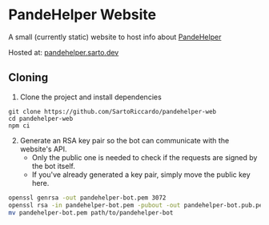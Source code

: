 # PandeHelper Website

A small (currently static) website to host info about [PandeHelper](https://github.com/SartoRiccardo/ct-ticket-tracker)

Hosted at: [pandehelper.sarto.dev](https://pandehelper.sarto.dev)

## Cloning

1. Clone the project and install dependencies

```
git clone https://github.com/SartoRiccardo/pandehelper-web
cd pandehelper-web
npm ci
```

2. Generate an RSA key pair so the bot can communicate with the website's API.
   - Only the public one is needed to check if the requests are signed by the bot itself.
   - If you've already generated a key pair, simply move the public key here.

```bash
openssl genrsa -out pandehelper-bot.pem 3072
openssl rsa -in pandehelper-bot.pem -pubout -out pandehelper-bot.pub.pem
mv pandehelper-bot.pem path/to/pandehelper-bot
```
